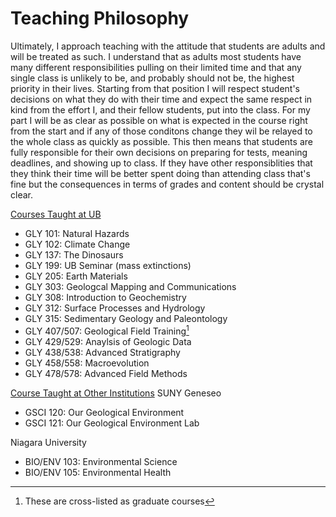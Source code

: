 # Teaching Philosophy
Ultimately, I approach teaching with the attitude that students are adults and will be treated as such. I understand that as adults most students have many different responsibilities pulling on their limited time and that any single class is unlikely to be, and probably should not be, the highest priority in their lives. Starting from that position I will respect student's decisions on what they do with their time and expect the same respect in kind from the effort I, and their fellow students, put into the class. 
For my part I will be as clear as possible on what is expected in the course right from the start and if any of those conditons change they wil be relayed to the whole class as quickly as possible. This then means that students are fully responsible for their own decisions on preparing for tests, meaning deadlines, and showing up to class. If they have other responsiblities that they think their time will be better spent doing than attending class that's fine but the consequences in terms of grades and content should be crystal clear. 

<u>Courses Taught at UB</u>
- GLY 101: Natural Hazards
- GLY 102: Climate Change
- GLY 137: The Dinosaurs
- GLY 199: UB Seminar (mass extinctions)
- GLY 205: Earth Materials
- GLY 303: Geologcal Mapping and Communications
- GLY 308: Introduction to Geochemistry
- GLY 312: Surface Processes and Hydrology
- GLY 315: Sedimentary Geology and Paleontology
- GLY 407/507: Geological Field Training[^1]
- GLY 429/529: Anaylsis of Geologic Data
- GLY 438/538: Advanced Stratigraphy
- GLY 458/558: Macroevolution
- GLY 478/578: Advanced Field Methods

<u>Course Taught at Other Institutions</u>
SUNY Geneseo
- GSCI 120: Our Geological Environment
- GSCI 121: Our Geological Environment Lab

Niagara University
- BIO/ENV 103: Environmental Science
- BIO/ENV 105: Environmental Health

[^1]: These are cross-listed as graduate courses

